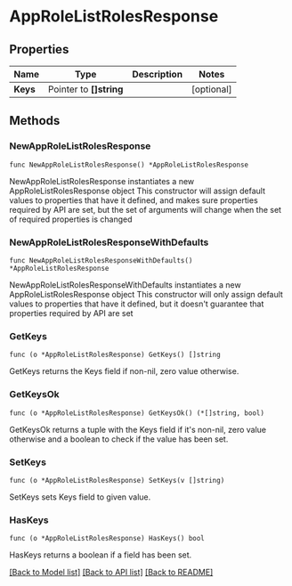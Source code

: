 # AppRoleListRolesResponse


## Properties

Name | Type | Description | Notes
------------ | ------------- | ------------- | -------------
**Keys** | Pointer to **[]string** |  | [optional] 



## Methods


### NewAppRoleListRolesResponse

`func NewAppRoleListRolesResponse() *AppRoleListRolesResponse`

NewAppRoleListRolesResponse instantiates a new AppRoleListRolesResponse object
This constructor will assign default values to properties that have it defined,
and makes sure properties required by API are set, but the set of arguments
will change when the set of required properties is changed

### NewAppRoleListRolesResponseWithDefaults

`func NewAppRoleListRolesResponseWithDefaults() *AppRoleListRolesResponse`

NewAppRoleListRolesResponseWithDefaults instantiates a new AppRoleListRolesResponse object
This constructor will only assign default values to properties that have it defined,
but it doesn't guarantee that properties required by API are set


### GetKeys

`func (o *AppRoleListRolesResponse) GetKeys() []string`

GetKeys returns the Keys field if non-nil, zero value otherwise.

### GetKeysOk

`func (o *AppRoleListRolesResponse) GetKeysOk() (*[]string, bool)`

GetKeysOk returns a tuple with the Keys field if it's non-nil, zero value otherwise
and a boolean to check if the value has been set.

### SetKeys

`func (o *AppRoleListRolesResponse) SetKeys(v []string)`

SetKeys sets Keys field to given value.


### HasKeys

`func (o *AppRoleListRolesResponse) HasKeys() bool`

HasKeys returns a boolean if a field has been set.









[[Back to Model list]](../README.md#documentation-for-models) [[Back to API list]](../README.md#documentation-for-api-endpoints) [[Back to README]](../README.md)


